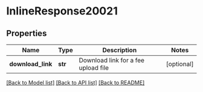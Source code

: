 # InlineResponse20021

## Properties
Name | Type | Description | Notes
------------ | ------------- | ------------- | -------------
**download_link** | **str** | Download link for a fee upload file | [optional] 

[[Back to Model list]](../README.md#documentation-for-models) [[Back to API list]](../README.md#documentation-for-api-endpoints) [[Back to README]](../README.md)

